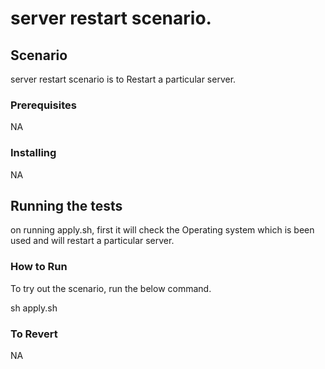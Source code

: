 # server restart scenario.


## Scenario

server restart scenario is to Restart a particular server.

### Prerequisites

NA

### Installing

NA

## Running the tests

on running apply.sh, first it will check the Operating system which is been used and will restart a particular server.


### How to Run

To try out the scenario, run the below command.

sh apply.sh

### To Revert

NA
